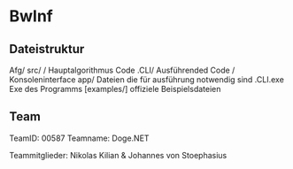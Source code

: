 # BwInf

## Dateistruktur

Afg<Aufgabennummer><Aufgabenname>/
  src/
    <Aufgabenname>/
      Hauptalgorithmus Code
    <Aufgabenname>.CLI/
      Ausführended Code / Konsoleninterface
  app/
    Dateien die für ausführung notwendig sind
    <Aufgabenname>.CLI.exe
      Exe des Programms
  [examples/]
    offiziele Beispielsdateien

## Team

TeamID: 00587
Teamname: Doge.NET

Teammitglieder: Nikolas Kilian & Johannes von Stoephasius